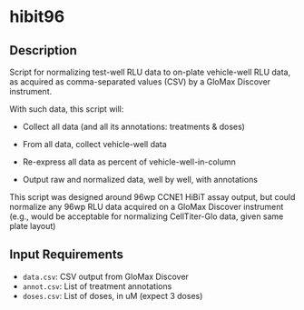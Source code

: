 # hibit96

## Description
Script for normalizing test-well RLU data to on-plate vehicle-well RLU data, as acquired as comma-separated values (CSV) by a GloMax Discover instrument.

With such data, this script will:

- Collect all data (and all its annotations: treatments & doses)

- From all data, collect vehicle-well data

- Re-express all data as percent of vehicle-well-in-column

- Output raw and normalized data, well by well, with annotations

This script was designed around 96wp CCNE1 HiBiT assay output, but could normalize any 96wp RLU data acquired on a GloMax Discover instrument (e.g., would be acceptable for normalizing CellTiter-Glo data, given same plate layout)

## Input Requirements
- ```data.csv```: CSV output from GloMax Discover
- ```annot.csv```: List of treatment annotations
- ```doses.csv```: List of doses, in uM (expect 3 doses)
